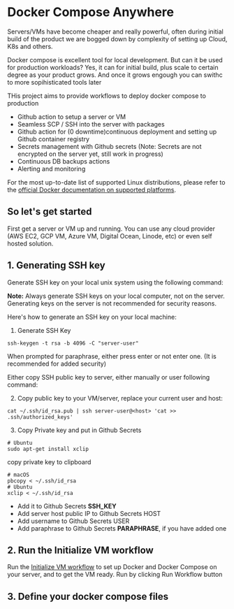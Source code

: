 # Docker Compose Anywhere
Servers/VMs have become cheaper and really powerful, often during initial build of the product we are bogged down by complexity of setting up Cloud, K8s and others.

Docker compose is excellent tool for local development. But can it be used for production workloads? Yes, it can for initial build, plus scale to certain degree as your product grows. And once it grows engough you can swithc to more sopihisticated tools later

THis project aims to provide workflows to deploy docker compose to production
- Github action to setup a server or VM
- Seamless SCP / SSH into the server with packages
- Github action for (0 downtime)continuous deployment and setting up Github container registry
- Secrets management with Github secrets (Note: Secrets are not encrypted on the server yet, still work in progress)
- Continuous DB backups actions
- Alerting and monitoring



For the most up-to-date list of supported Linux distributions, please refer to the [official Docker documentation on supported platforms](https://docs.docker.com/engine/install/#supported-platforms).






## So let's get started
First get a server or VM up and running. You can use any cloud provider (AWS EC2, GCP VM, Azure VM, Digital Ocean, Linode, etc) or even self hosted solution.

## 1. Generating SSH key

Generate SSH key on your local unix system using the following command:


**Note:** Always generate SSH keys on your local computer, not on the server. Generating keys on the server is not recommended for security reasons.

Here's how to generate an SSH key on your local machine:

1. Generate SSH Key
```
ssh-keygen -t rsa -b 4096 -C "server-user"
```
When prompted for paraphrase, either press enter or not enter one. (It is recommended for added security) 

Either copy SSH public key to server, either manually or user following command:

2. Copy public key to your VM/server, replace your current user and host:
```
cat ~/.ssh/id_rsa.pub | ssh server-user@<host> 'cat >> .ssh/authorized_keys'
```

3. Copy Private key and put in Github Secrets
```
# Ubuntu
sudo apt-get install xclip
```

copy private key to clipboard
```
# macOS
pbcopy < ~/.ssh/id_rsa
# Ubuntu
xclip < ~/.ssh/id_rsa
```

- Add it to Github Secrets **SSH_KEY**
- Add server host public IP to Github Secrets HOST
- Add username to Github Secrets USER
- Add paraphrase to Github Secrets **PARAPHRASE**, if you have added one

## 2. Run the Initialize VM workflow
Run the [Initialize VM workflow](https://github.com/hadijaveed/docker-compose-anywhere/actions/workflows/vm_init.yml) to set up Docker and Docker Compose on your server, and to get the VM ready. Run by clicking Run Workflow button

## 3. Define your docker compose files


